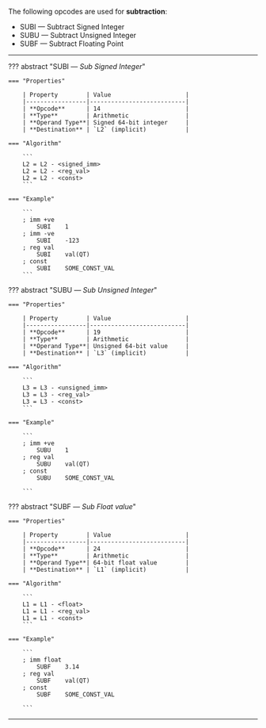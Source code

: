 
The following opcodes are used for **subtraction**:

- SUBI — Subtract Signed Integer
- SUBU — Subtract Unsigned Integer
- SUBF — Subtract Floating Point

---

??? abstract "SUBI — _Sub Signed Integer_"

    === "Properties"

        | Property        | Value                     |
        |-----------------|---------------------------|
        | **Opcode**      | 14                        |
        | **Type**        | Arithmetic                |
        | **Operand Type**| Signed 64-bit integer     |
        | **Destination** | `L2` (implicit)           |

    === "Algorithm"

        ```
        L2 = L2 - <signed_imm>
        L2 = L2 - <reg_val>
        L2 = L2 - <const>
        ```

    === "Example"

        ```
        ; imm +ve
            SUBI    1
        ; imm -ve
            SUBI    -123
        ; reg val
            SUBI    val(QT)
        ; const
            SUBI    SOME_CONST_VAL
        ```

??? abstract "SUBU — _Sub Unsigned Integer_"

    === "Properties"

        | Property        | Value                     |
        |-----------------|---------------------------|
        | **Opcode**      | 19                        |
        | **Type**        | Arithmetic                |
        | **Operand Type**| Unsigned 64-bit value     |
        | **Destination** | `L3` (implicit)           |

    === "Algorithm"

        ```
        L3 = L3 - <unsigned_imm>
        L3 = L3 - <reg_val>
        L3 = L3 - <const>
        ```

    === "Example"

        ```
        ; imm +ve
            SUBU    1
        ; reg val
            SUBU    val(QT)
        ; const
            SUBU    SOME_CONST_VAL

        ```

??? abstract "SUBF — _Sub Float value_"

    === "Properties"

        | Property        | Value                     |
        |-----------------|---------------------------|
        | **Opcode**      | 24                        |
        | **Type**        | Arithmetic                |
        | **Operand Type**| 64-bit float value        |
        | **Destination** | `L1` (implicit)           |

    === "Algorithm"

        ```
        L1 = L1 - <float>
        L1 = L1 - <reg_val>
        L1 = L1 - <const>
        ```

    === "Example"

        ```
        ; imm float
            SUBF    3.14
        ; reg val
            SUBF    val(QT)
        ; const
            SUBF    SOME_CONST_VAL

        ```
---